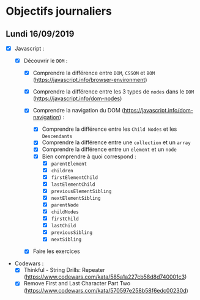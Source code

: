 # Objectifs journaliers

## Lundi 16/09/2019


* [x] Javascript :
  * [x] Découvrir le `DOM` :

    * [x] Comprendre la différence entre `DOM`, `CSSOM` et `BOM` (https://javascript.info/browser-environment)

    * [x] Comprendre la différence entre les 3 types de `nodes` dans le `DOM` (https://javascript.info/dom-nodes)

    * [x] Comprendre la navigation du DOM (https://javascript.info/dom-navigation) :
      * [x] Comprendre la différence entre les `Child Nodes` et les `Descendants`
      * [x] Comprendre la différence entre une `collection` et un `array`
      * [x] Comprendre la différence entre un `element` et un `node`
      * [x] Bien comprendre à quoi correspond : 
        * [x] `parentElement`
        * [x] `children`
        * [x] `firstElementChild`
        * [x] `lastElementChild`
        * [x] `previousElementSibling`
        * [x] `nextElementSibling`
        * [x] `parentNode`
        * [x] `childNodes`
        * [x] `firstChild`
        * [x] `lastChild`
        * [x] `previousSibling`
        * [x] `nextSibling`
    * [x] Faire les exercices



* Codewars :
  * [x] Thinkful - String Drills: Repeater (https://www.codewars.com/kata/585a1a227cb58d8d740001c3)
  * [x] Remove First and Last Character Part Two (https://www.codewars.com/kata/570597e258b58f6edc00230d)
